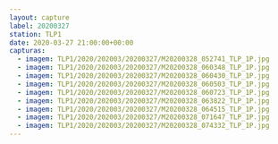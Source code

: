 ```yaml
---
layout: capture
label: 20200327
station: TLP1
date: 2020-03-27 21:00:00+00:00
capturas:
  - imagem: TLP1/2020/202003/20200327/M20200328_052741_TLP_1P.jpg
  - imagem: TLP1/2020/202003/20200327/M20200328_060348_TLP_1P.jpg
  - imagem: TLP1/2020/202003/20200327/M20200328_060430_TLP_1P.jpg
  - imagem: TLP1/2020/202003/20200327/M20200328_060503_TLP_1P.jpg
  - imagem: TLP1/2020/202003/20200327/M20200328_060723_TLP_1P.jpg
  - imagem: TLP1/2020/202003/20200327/M20200328_063822_TLP_1P.jpg
  - imagem: TLP1/2020/202003/20200327/M20200328_064515_TLP_1P.jpg
  - imagem: TLP1/2020/202003/20200327/M20200328_071647_TLP_1P.jpg
  - imagem: TLP1/2020/202003/20200327/M20200328_074332_TLP_1P.jpg
---
```

